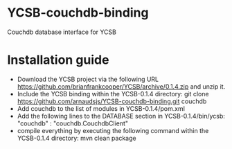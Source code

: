 YCSB-couchdb-binding
====================

Couchdb database interface for YCSB

Installation guide
==================

* Download the YCSB project via the following URL https://github.com/brianfrankcooper/YCSB/archive/0.1.4.zip and unzip it. 
* Include the YCSB binding within the YCSB-0.1.4 directory: git clone https://github.com/arnaudsjs/YCSB-couchdb-binding.git couchdb
* Add <module>couchdb</module> to the list of modules in YCSB-0.1.4/pom.xml
* Add the following lines to the DATABASE section in YCSB-0.1.4/bin/ycsb: "couchdb" : "couchdb.CouchdbClient"
* compile everything by executing the following command within the YCSB-0.1.4 directory: mvn clean package
